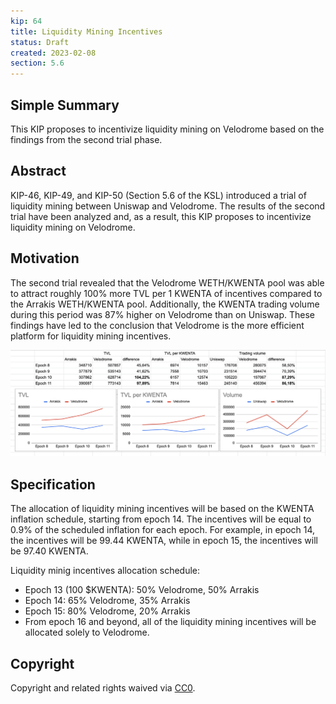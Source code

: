 ```yaml
---
kip: 64
title: Liquidity Mining Incentives
status: Draft
created: 2023-02-08
section: 5.6
---
```


## Simple Summary
This KIP proposes to incentivize liquidity mining on Velodrome based on the findings from the second trial phase.

## Abstract
KIP-46, KIP-49, and KIP-50 (Section 5.6 of the KSL) introduced a trial of liquidity mining between Uniswap and Velodrome. The results of the second trial have been analyzed and, as a result, this KIP proposes to incentivize liquidity mining on Velodrome.

## Motivation
The second trial revealed that the Velodrome WETH/KWENTA pool was able to attract roughly 100% more TVL per 1 KWENTA of incentives compared to the Arrakis WETH/KWENTA pool. Additionally, the KWENTA trading volume during this period was 87% higher on Velodrome than on Uniswap. These findings have led to the conclusion that Velodrome is the more efficient platform for liquidity mining incentives.

![Liquidity Mining Incentives](../../images/kip-64-liquidity-incentives.png)

## Specification
The allocation of liquidity mining incentives will be based on the KWENTA inflation schedule, starting from epoch 14. The incentives will be equal to 0.9% of the scheduled inflation for each epoch. For example, in epoch 14, the incentives will be 99.44 KWENTA, while in epoch 15, the incentives will be 97.40 KWENTA.

Liquidity minig incentives allocation schedule:
* Epoch 13 (100 $KWENTA): 50% Velodrome, 50% Arrakis 
* Epoch 14: 65% Velodrome, 35% Arrakis 
* Epoch 15: 80% Velodrome, 20% Arrakis 
* From epoch 16 and beyond, all of the liquidity mining incentives will be allocated solely to Velodrome. 

## Copyright
Copyright and related rights waived via [CC0](https://creativecommons.org/publicdomain/zero/1.0/).